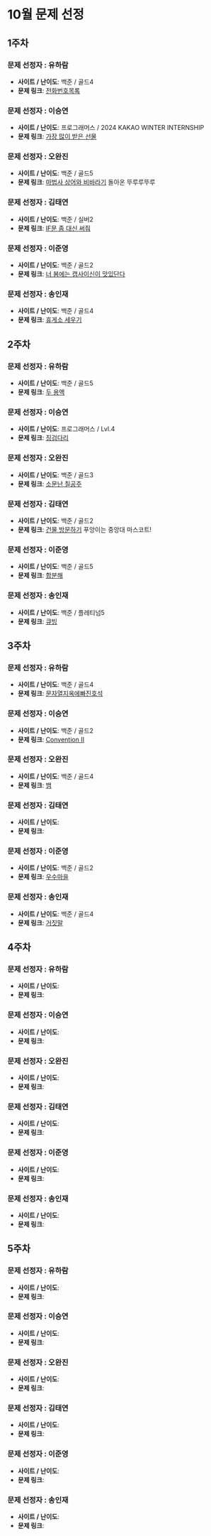 # 10월 문제 선정

## 1주차

### 문제 선정자 : 유하람
- **사이트 / 난이도**: 백준 / 골드4
- **문제 링크**: [전화번호목록](https://www.acmicpc.net/problem/5052)

### 문제 선정자 : 이승연
- **사이트 / 난이도**: 프로그래머스 / 2024 KAKAO WINTER INTERNSHIP
- **문제 링크**: [가장 많이 받은 선물](https://school.programmers.co.kr/learn/courses/30/lessons/258712)

### 문제 선정자 : 오완진
- **사이트 / 난이도**: 백준 / 골드5
- **문제 링크**: [마법사 상어와 비바라기](https://www.acmicpc.net/problem/21610) 돌아온 뚜루루뚜루

### 문제 선정자 : 김태연
- **사이트 / 난이도**: 백준 / 실버2
- **문제 링크**: [IF문 좀 대신 써줘](https://www.acmicpc.net/problem/19637)

### 문제 선정자 : 이준영
- **사이트 / 난이도**: 백준 / 골드2
- **문제 링크**: [너 봄에는 캡사이신이 맛있단다](https://www.acmicpc.net/problem/15824)

### 문제 선정자 : 송인재
- **사이트 / 난이도**: 백준 / 골드4
- **문제 링크**: [휴게소 세우기](https://www.acmicpc.net/problem/1477)


## 2주차

### 문제 선정자 : 유하람
- **사이트 / 난이도**: 백준 / 골드5
- **문제 링크**: [두 용액](https://www.acmicpc.net/problem/2470)

### 문제 선정자 : 이승연
- **사이트 / 난이도**: 프로그래머스 / Lvl.4
- **문제 링크**: [징검다리](https://school.programmers.co.kr/learn/courses/30/lessons/43236?language=java)

### 문제 선정자 : 오완진
- **사이트 / 난이도**: 백준 / 골드3
- **문제 링크**: [소문난 칠공주](https://www.acmicpc.net/problem/1941)

### 문제 선정자 : 김태연
- **사이트 / 난이도**: 백준 / 골드2
- **문제 링크**: [건물 방문하기](https://www.acmicpc.net/problem/29760) 푸앙이는 중앙대 마스코트!

### 문제 선정자 : 이준영
- **사이트 / 난이도**: 백준 / 골드5
- **문제 링크**: [합분해](https://www.acmicpc.net/problem/2225)

### 문제 선정자 : 송인재
- **사이트 / 난이도**: 백준 / 플레티넘5
- **문제 링크**: [큐빙](https://www.acmicpc.net/problem/5373)


## 3주차

### 문제 선정자 : 유하람
- **사이트 / 난이도**: 백준 / 골드4
- **문제 링크**: [문자열지옥에빠진호석](https://www.acmicpc.net/problem/20166)

### 문제 선정자 : 이승연
- **사이트 / 난이도**: 백준 / 골드2
- **문제 링크**: [Convention II](https://www.acmicpc.net/problem/16767)

### 문제 선정자 : 오완진
- **사이트 / 난이도**: 백준 / 골드4
- **문제 링크**: [뱀](https://www.acmicpc.net/problem/3190)

### 문제 선정자 : 김태연
- **사이트 / 난이도**: 
- **문제 링크**: 

### 문제 선정자 : 이준영
- **사이트 / 난이도**: 백준 / 골드2
- **문제 링크**: [우수마을](https://www.acmicpc.net/problem/1949)

### 문제 선정자 : 송인재
- **사이트 / 난이도**: 백준 / 골드4
- **문제 링크**: [거짓말](https://www.acmicpc.net/problem/1043)


## 4주차

### 문제 선정자 : 유하람
- **사이트 / 난이도**: 
- **문제 링크**: 

### 문제 선정자 : 이승연
- **사이트 / 난이도**: 
- **문제 링크**: 

### 문제 선정자 : 오완진
- **사이트 / 난이도**: 
- **문제 링크**: 

### 문제 선정자 : 김태연
- **사이트 / 난이도**: 
- **문제 링크**: 

### 문제 선정자 : 이준영
- **사이트 / 난이도**: 
- **문제 링크**: 

### 문제 선정자 : 송인재
- **사이트 / 난이도**: 
- **문제 링크**: 


## 5주차

### 문제 선정자 : 유하람
- **사이트 / 난이도**: 
- **문제 링크**: 

### 문제 선정자 : 이승연
- **사이트 / 난이도**: 
- **문제 링크**: 

### 문제 선정자 : 오완진
- **사이트 / 난이도**: 
- **문제 링크**: 

### 문제 선정자 : 김태연
- **사이트 / 난이도**: 
- **문제 링크**: 

### 문제 선정자 : 이준영
- **사이트 / 난이도**: 
- **문제 링크**: 

### 문제 선정자 : 송인재
- **사이트 / 난이도**: 
- **문제 링크**: 
